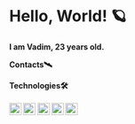 <h1>Hello, World! 🪐</h1>

<strong>I am Vadim, 23 years old.</strong>

 <strong>Contacts<strong>🛰

 
<strong>Technologies<strong>🛠 <br/><br/>
 <img alt="React" src="https://user-images.githubusercontent.com/100188343/215747749-85bdff3f-e532-45c5-8bfd-60c53bba83e7.png" width="22px"/>
<img alt="JS" src="https://user-images.githubusercontent.com/100188343/215746900-f07368d4-bb0f-4950-b3b5-b59e12c4b68c.png" width="22px"/>
<img alt="TS" src="https://user-images.githubusercontent.com/100188343/215747318-5a842c21-f6c1-41f2-b4f0-54b40344fb32.png" width="22px"/>
<img alt="HTML" src="https://user-images.githubusercontent.com/100188343/215747558-0564cfaf-1adf-4e06-b086-7a61ed1574d8.png" width="22px"/>
<img alt="CSS" src="https://user-images.githubusercontent.com/100188343/215747598-be888c2c-9f9c-49e5-8258-a2cbc1fde026.png" width="22px"/>
